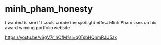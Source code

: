 # minh_pham_honesty
I wanted to see if I could create the spotlight effect Minh Pham uses on his award winning portfolio website

https://youtu.be/vSgV7r_hOfM?si=q0TsbHQnmRJIJ5ax
